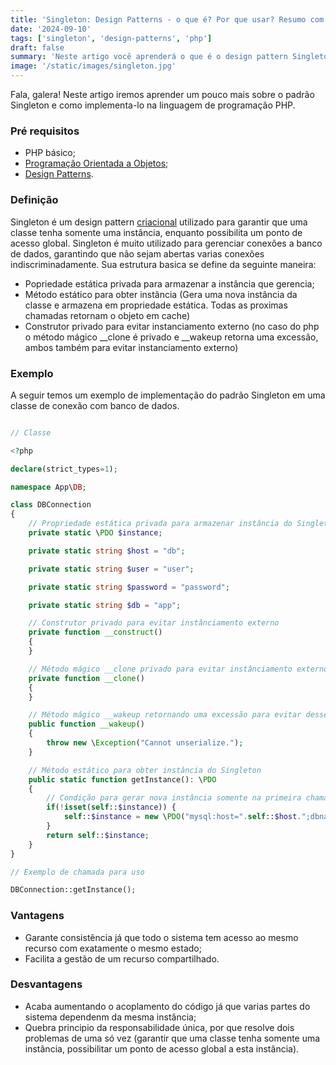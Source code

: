 ```yaml
---
title: 'Singleton: Design Patterns - o que é? Por que usar? Resumo com exemplos em PHP!'
date: '2024-09-10'
tags: ['singleton', 'design-patterns', 'php']
draft: false
summary: 'Neste artigo você aprenderá o que é o design pattern Singleton e como utiliza-lo.'
image: '/static/images/singleton.jpg'
---
```


Fala, galera! Neste artigo iremos aprender um pouco mais sobre o padrão Singleton e como implementa-lo na linguagem de programação PHP.

### Pré requisitos

- PHP básico;
- [Programação Orientada a Objetos](https://devcontratado.com/blog/engenharia-de-software/orientacao-a-objetos);
- [Design Patterns](https://devcontratado.com/blog/engenharia-de-software/design-patterns/design-patterns-o-que-e).

### Definição

Singleton é um design pattern [criacional](https://refactoring.guru/pt-br/design-patterns/creational-patterns) utilizado para garantir que uma classe tenha somente uma instância, enquanto possibilita um ponto de acesso global. Singleton é muito utilizado para gerenciar conexões a banco de dados, garantindo que não sejam abertas varias conexões indiscriminadamente.
Sua estrutura basica se define da seguinte maneira:

- Popriedade estática privada para armazenar a instância que gerencia;
- Método estático para obter instância (Gera uma nova instância da classe e armazena em propriedade estática. Todas as proximas chamadas retornam o objeto em cache)
- Construtor privado para evitar instanciamento externo (no caso do php o método mágico __clone é privado e __wakeup retorna uma excessão, ambos também para evitar instanciamento externo)

### Exemplo

A seguir temos um exemplo de implementação do padrão Singleton em uma classe de conexão com banco de dados.

```php

// Classe

<?php

declare(strict_types=1);

namespace App\DB;

class DBConnection
{
    // Propriedade estática privada para armazenar instância do Singleton
    private static \PDO $instance;

    private static string $host = "db";

    private static string $user = "user";

    private static string $password = "password";

    private static string $db = "app";

    // Construtor privado para evitar instânciamento externo
    private function __construct()
    {
    }

    // Método mágico __clone privado para evitar instânciamento externo
    private function __clone()
    {
    }

    // Método mágico __wakeup retornando uma excessão para evitar desserialização/ instânciamento externo.
    public function __wakeup()
    {
        throw new \Exception("Cannot unserialize.");
    }

    // Método estático para obter instância do Singleton
    public static function getInstance(): \PDO
    {
        // Condição para gerar nova instância somente na primeira chamada
        if(!isset(self::$instance)) {
            self::$instance = new \PDO("mysql:host=".self::$host.";dbname=".self::$db, self::$user, self::$password);
        }
        return self::$instance;
    }
}

// Exemplo de chamada para uso

DBConnection::getInstance();

```

### Vantagens

- Garante consistência já que todo o sistema tem acesso ao mesmo recurso com exatamente o mesmo estado;
- Facilita a gestão de um recurso compartilhado.

### Desvantagens

- Acaba aumentando o acoplamento do código já que varias partes do sistema dependenm da mesma instância;
- Quebra principio da responsabilidade única, por que resolve dois problemas de uma só vez (garantir que uma classe tenha somente uma instância, possibilitar um ponto de acesso global a esta instância).
